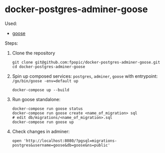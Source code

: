 # docker-postgres-adminer-goose

Used:
- [goose](https://github.com/pressly/goose)

Steps:
1. Clone the repository
    ```shell script
    git clone git@github.com:fpopic/docker-postgres-adminer-goose.git
    cd docker-postgres-adminer-goose
    ```

1. Spin up composed services: `postgres`, `adminer`, `goose` with entrypoint: `/go/bin/goose -env=default up`
    ```shell script
    docker-compose up --build
    ```

1. Run goose standalone:
    ```shell script
    docker-compose run goose status
    docker-compose run goose create <name_of_migration> sql
    # edit db/migrations/<name_of_migration>.sql
    docker-compose run goose up
    ```

1. Check changes in adminer:
    ```shell script
    open 'http://localhost:8080/?pgsql=migrations-postgres&username=goose&db=goose&ns=public'
    ```
